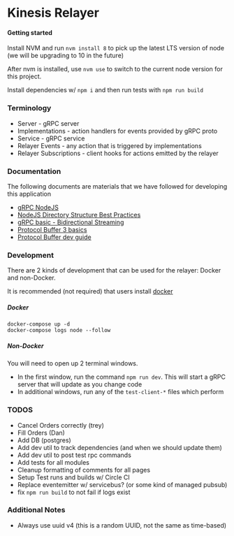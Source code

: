 # Kinesis Relayer

#### Getting started

Install NVM and run `nvm install 8` to pick up the latest LTS version of node (we will be upgrading to 10 in the future)

After nvm is installed, use `nvm use` to switch to the current node version for this project.

Install dependencies w/ `npm i` and then run tests with `npm run build`

### Terminology

- Server - gRPC server
- Implementations - action handlers for events provided by gRPC proto
- Service - gRPC service
- Relayer Events - any action that is triggered by implementations
- Relayer Subscriptions - client hooks for actions emitted by the relayer

### Documentation

The following documents are materials that we have followed for developing this application

- [gRPC NodeJS](https://grpc.io/grpc/node/grpc.Server.html#addService)
- [NodeJS Directory Structure Best Practices](https://blog.risingstack.com/node-hero-node-js-project-structure-tutorial/)
- [gRPC basic - Bidirectional Streaming](https://grpc.io/docs/guides/concepts.html#bidirectional-streaming-rpc)
- [Protocol Buffer 3 basics](https://developers.google.com/protocol-buffers/docs/proto3)
- [Protocol Buffer dev guide](https://developers.google.com/protocol-buffers/docs/overview)

### Development

There are 2 kinds of development that can be used for the relayer: Docker and non-Docker.

It is recommended (not required) that users install [docker](https://www.docker.com/)

##### Docker

```
docker-compose up -d
docker-compose logs node --follow
```

##### Non-Docker

You will need to open up 2 terminal windows.

- In the first window, run the command `npm run dev`. This will start a gRPC server that will update as you change code
- In additional windows, run any of the `test-client-*` files which perform

### TODOS

- Cancel Orders correctly (trey)
- Fill Orders (Dan)
- Add DB (postgres)
- Add dev util to track dependencies (and when we should update them)
- Add dev util to post test rpc commands
- Add tests for all modules
- Cleanup formatting of comments for all pages
- Setup Test runs and builds w/ Circle CI
- Replace eventemitter w/ servicebus? (or some kind of managed pubsub)
- fix `npm run build` to not fail if logs exist

### Additional Notes

- Always use uuid v4 (this is a random UUID, not the same as time-based)
